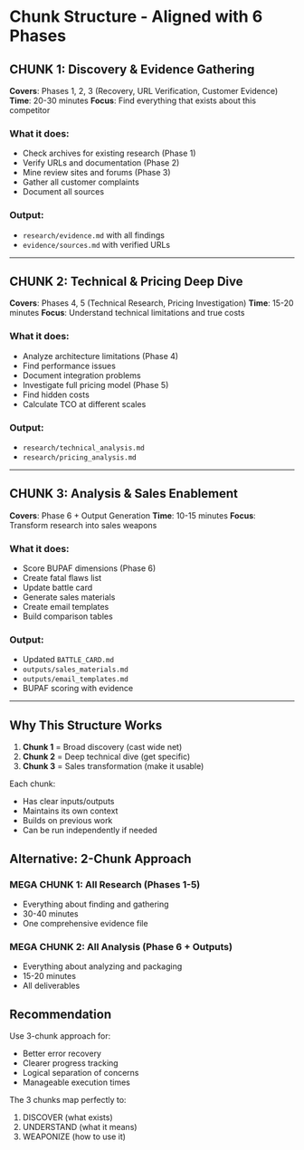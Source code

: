 # Chunk Structure - Aligned with 6 Phases

## CHUNK 1: Discovery & Evidence Gathering
**Covers**: Phases 1, 2, 3 (Recovery, URL Verification, Customer Evidence)
**Time**: 20-30 minutes
**Focus**: Find everything that exists about this competitor

### What it does:
- Check archives for existing research (Phase 1)
- Verify URLs and documentation (Phase 2)
- Mine review sites and forums (Phase 3)
- Gather all customer complaints
- Document all sources

### Output:
- `research/evidence.md` with all findings
- `evidence/sources.md` with verified URLs

---

## CHUNK 2: Technical & Pricing Deep Dive
**Covers**: Phases 4, 5 (Technical Research, Pricing Investigation)
**Time**: 15-20 minutes
**Focus**: Understand technical limitations and true costs

### What it does:
- Analyze architecture limitations (Phase 4)
- Find performance issues
- Document integration problems
- Investigate full pricing model (Phase 5)
- Find hidden costs
- Calculate TCO at different scales

### Output:
- `research/technical_analysis.md`
- `research/pricing_analysis.md`

---

## CHUNK 3: Analysis & Sales Enablement
**Covers**: Phase 6 + Output Generation
**Time**: 10-15 minutes
**Focus**: Transform research into sales weapons

### What it does:
- Score BUPAF dimensions (Phase 6)
- Create fatal flaws list
- Update battle card
- Generate sales materials
- Create email templates
- Build comparison tables

### Output:
- Updated `BATTLE_CARD.md`
- `outputs/sales_materials.md`
- `outputs/email_templates.md`
- BUPAF scoring with evidence

---

## Why This Structure Works

1. **Chunk 1** = Broad discovery (cast wide net)
2. **Chunk 2** = Deep technical dive (get specific)
3. **Chunk 3** = Sales transformation (make it usable)

Each chunk:
- Has clear inputs/outputs
- Maintains its own context
- Builds on previous work
- Can be run independently if needed

## Alternative: 2-Chunk Approach

### MEGA CHUNK 1: All Research (Phases 1-5)
- Everything about finding and gathering
- 30-40 minutes
- One comprehensive evidence file

### MEGA CHUNK 2: All Analysis (Phase 6 + Outputs)
- Everything about analyzing and packaging
- 15-20 minutes
- All deliverables

## Recommendation

Use 3-chunk approach for:
- Better error recovery
- Clearer progress tracking
- Logical separation of concerns
- Manageable execution times

The 3 chunks map perfectly to:
1. DISCOVER (what exists)
2. UNDERSTAND (what it means)
3. WEAPONIZE (how to use it)